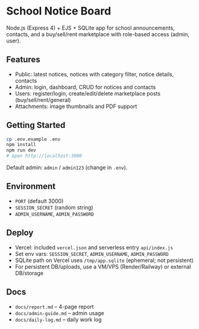 # School Notice Board

Node.js (Express 4) + EJS + SQLite app for school announcements, contacts, and a buy/sell/rent marketplace with role-based access (admin, user).

## Features
- Public: latest notices, notices with category filter, notice details, contacts
- Admin: login, dashboard, CRUD for notices and contacts
- Users: register/login, create/edit/delete marketplace posts (buy/sell/rent/general)
- Attachments: image thumbnails and PDF support

## Getting Started
```bash
cp .env.example .env
npm install
npm run dev
# open http://localhost:3000
```
Default admin: `admin` / `admin123` (change in `.env`).

## Environment
- `PORT` (default 3000)
- `SESSION_SECRET` (random string)
- `ADMIN_USERNAME`, `ADMIN_PASSWORD`

## Deploy
- Vercel: included `vercel.json` and serverless entry `api/index.js`
- Set env vars: `SESSION_SECRET`, `ADMIN_USERNAME`, `ADMIN_PASSWORD`
- SQLite path on Vercel uses `/tmp/app.sqlite` (ephemeral; not persistent)
- For persistent DB/uploads, use a VM/VPS (Render/Railway) or external DB/storage

## Docs
- `docs/report.md` – 4-page report
- `docs/admin-guide.md` – admin usage
- `docs/daily-log.md` – daily work log
